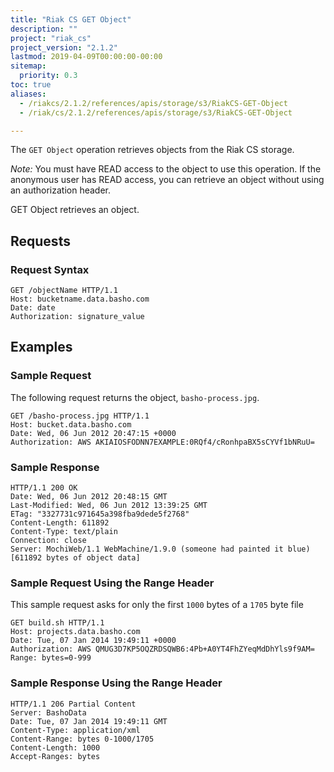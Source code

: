 ```yaml
---
title: "Riak CS GET Object"
description: ""
project: "riak_cs"
project_version: "2.1.2"
lastmod: 2019-04-09T00:00:00-00:00
sitemap:
  priority: 0.3
toc: true
aliases:
  - /riakcs/2.1.2/references/apis/storage/s3/RiakCS-GET-Object
  - /riak/cs/2.1.2/references/apis/storage/s3/RiakCS-GET-Object

---
```


The `GET Object` operation retrieves objects from the Riak CS storage.

*Note:* You must have READ access to the object to use this operation. If the anonymous user has READ access, you can retrieve an object without using an authorization header.

GET Object retrieves an object.

## Requests

### Request Syntax

```
GET /objectName HTTP/1.1
Host: bucketname.data.basho.com
Date: date
Authorization: signature_value
```

## Examples

### Sample Request

The following request returns the object, `basho-process.jpg`.

```
GET /basho-process.jpg HTTP/1.1
Host: bucket.data.basho.com
Date: Wed, 06 Jun 2012 20:47:15 +0000
Authorization: AWS AKIAIOSFODNN7EXAMPLE:0RQf4/cRonhpaBX5sCYVf1bNRuU=
```

### Sample Response

```
HTTP/1.1 200 OK
Date: Wed, 06 Jun 2012 20:48:15 GMT
Last-Modified: Wed, 06 Jun 2012 13:39:25 GMT
ETag: "3327731c971645a398fba9dede5f2768"
Content-Length: 611892
Content-Type: text/plain
Connection: close
Server: MochiWeb/1.1 WebMachine/1.9.0 (someone had painted it blue)
[611892 bytes of object data]
```

### Sample Request Using the Range Header

This sample request asks for only the first `1000` bytes of a `1705` byte file

```
GET build.sh HTTP/1.1
Host: projects.data.basho.com
Date: Tue, 07 Jan 2014 19:49:11 +0000
Authorization: AWS QMUG3D7KP5OQZRDSQWB6:4Pb+A0YT4FhZYeqMdDhYls9f9AM=
Range: bytes=0-999
```

### Sample Response Using the Range Header

```
HTTP/1.1 206 Partial Content
Server: BashoData
Date: Tue, 07 Jan 2014 19:49:11 GMT
Content-Type: application/xml
Content-Range: bytes 0-1000/1705
Content-Length: 1000
Accept-Ranges: bytes
```
